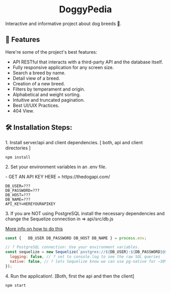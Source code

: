 <h1 align="center" id="title">DoggyPedia</h1>

<p id="description">Interactive and informative project about dog breeds 🐶.</p>

  
  
<h2>🧐 Features</h2>

Here're some of the project's best features:

*   API RESTful that interacts with a third-party API and the database itself.
*   Fully responsive application for any screen size.
*   Search a breed by name.
*   Detail view of a breed.
*   Creation of a new breed.
*   Filters by temperament and origin.
*   Alphabetical and weight sorting.
*   Intuitive and truncated pagination.
*   Best UI/UIX Practices.
*   404 View.

<h2>🛠️ Installation Steps:</h2>

<p>1. Install server/api and client dependencies. [ both, api and client directories ]</p>

```shell
npm install
```

<p>2. Set your environment variables in an .env file.</p>
- GET AN API KEY HERE = https://thedogapi.com/

```.env
DB_USER=??? 
DB_PASSWORD=??? 
DB_HOST=??? 
DB_NAME=??? 
API_KEY=HEREYOURAPIKEY
```

<p>3. If you are NOT using PostgreSQL install the necessary dependencies and change the Sequelize connection in => api/src/db.js</p>
<a href="https://sequelize.org/docs/v6/getting-started/#connecting-to-a-database" target="_blank">More info on how to do this</a>

```js
const {   DB_USER DB_PASSWORD DB_HOST DB_NAME } = process.env;  

// ? PostgreSQL connection: Use your environment variables.
const sequelize = new Sequelize(`postgres://${DB_USER}:${DB_PASSWORD}@${DB_HOST}/${DB_NAME}`, {
  logging: false, // ? set to console.log to see the raw SQL queries
  native: false, // ? lets Sequelize know we can use pg-native for ~30% more speed
});
```

<p>4. Run the application!. [Both, first the api and then the client]</p>

```shell
npm start
```
